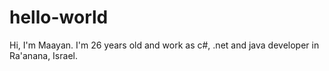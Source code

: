 # hello-world

Hi, I'm Maayan. I'm 26 years old and work as c#, .net and java developer in Ra'anana, Israel.
